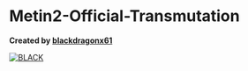 # Metin2-Official-Transmutation

**Created by [blackdragonx61](https://metin2.dev/board/profile/14335-mali/)**

[![BLACK](https://img.youtube.com/vi/clTIIG0LQW4/maxresdefault.jpg)](https://youtu.be/clTIIG0LQW4)